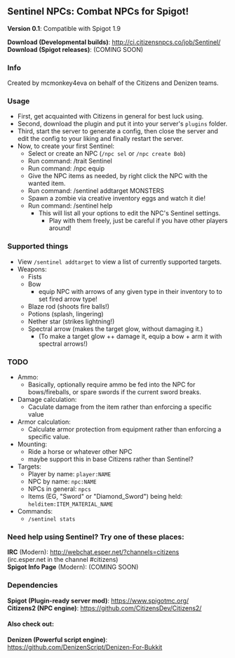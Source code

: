 Sentinel NPCs: Combat NPCs for Spigot!
--------------------------------------

**Version 0.1**: Compatible with Spigot 1.9

**Download (Developmental builds)**: http://ci.citizensnpcs.co/job/Sentinel/  
**Download (Spigot releases)**: (COMING SOON)  

### Info

Created by mcmonkey4eva on behalf of the Citizens and Denizen teams.

### Usage

- First, get acquainted with Citizens in general for best luck using.
- Second, download the plugin and put it into your server's `plugins` folder.
- Third, start the server to generate a config, then close the server and edit the config to your liking and finally restart the server.
- Now, to create your first Sentinel:
	- Select or create an NPC (`/npc sel` or `/npc create Bob`)
	- Run command: /trait Sentinel
	- Run command: /npc equip
	- Give the NPC items as needed, by right click the NPC with the wanted item.
	- Run command: /sentinel addtarget MONSTERS
	- Spawn a zombie via creative inventory eggs and watch it die!
	- Run command: /sentinel help
		- This will list all your options to edit the NPC's Sentinel settings.
			- Play with them freely, just be careful if you have other players around!

### Supported things

- View `/sentinel addtarget` to view a list of currently supported targets.
- Weapons:
	- Fists
	- Bow
		- equip NPC with arrows of any given type in their inventory to to set fired arrow type!
	- Blaze rod (shoots fire balls!)
	- Potions (splash, lingering)
	- Nether star (strikes lightning!)
	- Spectral arrow (makes the target glow, without damaging it.)
		- (To make a target glow ++ damage it, equip a bow + arm it with spectral arrows!)

### TODO

- Ammo:
	- Basically, optionally require ammo be fed into the NPC for bows/fireballs, or spare swords if the current sword breaks.
- Damage calculation:
	- Caculate damage from the item rather than enforcing a specific value
- Armor calculation:
	- Calculate armor protection from equipment rather than enforcing a specific value.
- Mounting:
	- Ride a horse or whatever other NPC
	- maybe support this in base Citizens rather than Sentinel?
- Targets:
	- Player by name: `player:NAME`
	- NPC by name: `npc:NAME`
	- NPCs in general: `npcs`
	- Items (EG, "Sword" or "Diamond_Sword") being held: `helditem:ITEM_MATERIAL_NAME`
- Commands:
	- `/sentinel stats`
	

### Need help using Sentinel? Try one of these places:

**IRC** (Modern): http://webchat.esper.net/?channels=citizens  
(irc.esper.net in the channel #citizens)  
**Spigot Info Page** (Modern): (COMING SOON)  

### Dependencies

**Spigot (Plugin-ready server mod)**: https://www.spigotmc.org/  
**Citizens2 (NPC engine)**: https://github.com/CitizensDev/Citizens2/  

#### Also check out:

**Denizen (Powerful script engine)**: https://github.com/DenizenScript/Denizen-For-Bukkit  
